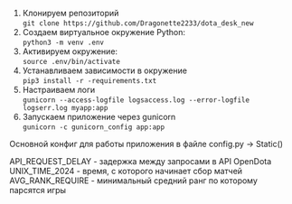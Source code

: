 1. Клонируем репозиторий  
    ``git clone https://github.com/Dragonette2233/dota_desk_new``
2. Создаем виртуальное окружение Python:  
    `python3 -m venv .env`
3. Активируем окружение:  
    `source .env/bin/activate`
4. Устанавливаем зависимости в окружение  
    `pip3 install -r -requirements.txt`
5. Настраиваем логи  
    `gunicorn --access-logfile logsaccess.log --error-logfile logserr.log myapp:app`
5. Запускаем приложение через gunicorn  
    ``gunicorn -c gunicorn_config app:app``


Основной конфиг для работы приложения в файле config.py -> Static()  
  
API_REQUEST_DELAY - задержка между запросами в API OpenDota  
UNIX_TIME_2024 - время, с которого начинает сбор матчей  
AVG_RANK_REQUIRE - минимальный средний ранг по которому парсятся игры  
